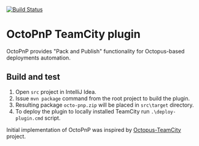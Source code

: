 [![Build Status](https://travis-ci.org/skbkontur/OctoPnP.svg?branch=master)](https://travis-ci.org/skbkontur/OctoPnP)

# OctoPnP TeamCity plugin

OctoPnP provides "Pack and Publish" functionality for Octopus-based deployments automation.

## Build and test
 1. Open `src` project in IntelliJ Idea.
 2. Issue `mvn package` command from the root project to build the plugin.
 3. Resulting package `octo-pnp.zip` will be placed in `src\target` directory.
 4. To deploy the plugin to locally installed TeamCity run `.\deploy-plugin.cmd` script.

Initial implementation of OctoPnP was inspired by [Octopus-TeamCity](https://github.com/OctopusDeploy/Octopus-TeamCity) project.
